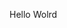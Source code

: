 Hello Wolrd




































































































































































































































































































































































































































































































































































































































































































































































































































































































































































































































































































































































































































































































































































































































































































































































































































































































































































































































































































































































































































































































































































































































































































































































































































































































































































































































































































































































































































































































































































































































































































































































































































































































































































































































































































































































































































































































































































































































































































































































































































































































































































































































































































































































































































































































































































































































































































































































































































































































































































































































































































































